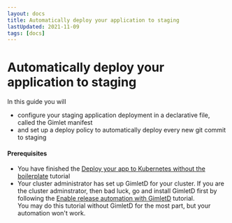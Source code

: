 ```yaml
---
layout: docs
title: Automatically deploy your application to staging
lastUpdated: 2021-11-09
tags: [docs]
---
```


# Automatically deploy your application to staging

In this guide you will 

- configure your staging application deployment in a declarative file, called the Gimlet manifest
- and set up a deploy policy to automatically deploy every new git commit to staging

#### Prerequisites

- You have finished the [Deploy your app to Kubernetes without the boilerplate](/docs/deploy-your-app-to-kubernetes-without-the-boilerplate) tutorial
- Your cluster administrator has set up GimletD for your cluster. If you are the cluster adminstrator, then bad luck, go and install GimletD first by following the [Enable release automation with GimletD](/docs/enable-release-automation-with-gimletd) tutorial.<br />You may do this tutorial without GimletD for the most part, but your automation won't work.
